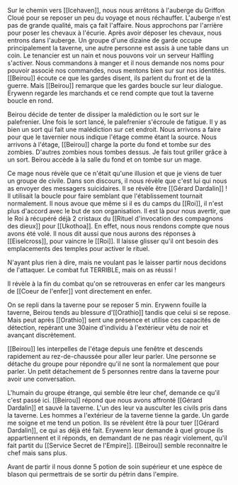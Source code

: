 Sur le chemin vers [[Icehaven]], nous nous arrêtons à l'auberge du Griffon Cloué pour se reposer un peu du voyage et nous réchauffer. L'auberge n'est pas de grande qualité, mais ça fait l'affaire. Nous approchons par l'arrière pour poser les chevaux à l'écurie. Après avoir déposer les chevaux, nous entrons dans l'auberge. Un groupe d'une dizaine de garde occupe principalement la taverne, une autre personne est assis à une table dans un coin. Le tenancier est un nain et nous pouvons voir un serveur Halfling s'activer. Nous commandons à manger et il nous demande nos noms pour pouvoir associé nos commandes, nous mentons bien sur sur nos identités. [[Beirou]] écoute ce que les gardes disent, ils parlent du front et de la guerre. Mais [[Beirou]] remarque que les gardes boucle sur leur dialogue. Erywenn regarde les marchands et ce rend compte que tout la taverne boucle en rond.

Beirou décide de tenter de dissiper la malédiction ou le sort sur le palefrenier. Une fois le sort lancé, le palefrenier s'écroule de fatigue. Il y as bien un sort qui fait une malédiction sur cet endroit. Nous arrivons a faire pour que le tavernier nous indique l'étage comme étant la source. Nous arrivons à l'étage, [[Beirou]] charge la porte du fond et tombe sur des zombies. D'autres zombies nous tombes dessus. Je fais tout griller grâce à un sort. Beirou accède à la salle du fond et on tombe sur un mage. 

Ce mage nous révèle que ce n'était qu'une illusion et que je viens de tuer un groupe de civile. Dans son discours, il nous révèle que c'est lui qui nous as envoyer des messagers suicidaires. Il se révèle être [[Gérard Dardalin]] ! Il utilisait la boucle pour faire semblant que l'établissement tournait normalement. Il nous avoue que même si il es du camps du [[Roi]], il n'est plus d'accord avec le but de son organisation. Il est là pour nous avertir, que le Roi à récupéré déjà 2 cristaux du [[Rituel d'invocation des compagnons des dieux]] pour [[Ukothoa]]. En effet, nous nous rendons compte que nous avons été volé. Il nous dit aussi que nous aurons des réponses à [[Eiselcross]], pour vaincre le [[Roi]].  Il laisse glisser qu'il ont besoin des emplacements des temples pour activer le rituel. 

N'ayant plus rien à dire, mais ne voulant pas le laisser partir nous decidons de l'attaquer.  Le combat fut TERRIBLE, mais on as réussi !

Il révèle à la fin du combat qu'on se retrouveras en enfer car les mangeurs de [[Coeur de l'enfer]] vont directement en enfer. 

On se repli dans la taverne pour se reposer 5 min. Erywenn fouille la taverne, Beirou tends au blessure d'[[Orathio]] tandis que celui si se repose. Mais peut après [[Orathio]] sent une présence et utilise ces capacités de détection, repérant une 30aine d'individu à l'extérieur vêtu de noir et avançant discrètement.

[[Beirou]] les interpelles de l'étage depuis une fenêtre et descends rapidement au rez-de-chaussée pour aller leur parler. Une personne se détache du groupe pour répondre qu'il ne sont la normalement que pour parler. Un petit détachement de 5 personnes rentre dans la taverne pour avoir une conversation.

L'humain du groupe étrange, qui semble être leur chef, demande ce qu'il c'est passé ici. [[Beirou]] répond que nous avons affronté [[Gérard Dardalin]] et sauvé la taverne. L'un des leur va ausculter les civils pris dans la taverne. Les hommes a l'extérieur de la taverne tienne la garde. Un garde me soigne et me tend un potion. Ils se révèlent être là pour tuer [[Gérard Dardalin]], ce qui as déjà été fait. Erywenn leur demande à quel groupe ils appartiennent et il réponds, en demandant de ne pas réagir violement, qu'il fait partit du [[Service Secret de l'Empire]]. [[Beirou]] semble reconnaitre le chef mais sans plus.

Avant de partir il nous donne 5 potion de soin supérieur et une espèce de blason qui permettrais de se sortir du pétrin dans l'empire. 